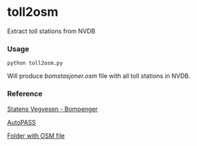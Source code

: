 # toll2osm
Extract toll stations from NVDB

### Usage ###

<code>python toll2osm.py</code>

Will produce _bomstasjoner.osm_ file with all toll stations in NVDB.

### Reference ###

[Statens Vegvesen - Bompenger](https://www.vegvesen.no/trafikkinformasjon/reiseinformasjon/bompenger)

[AutoPASS](https://www.autopass.no)

[Folder with OSM file](https://drive.google.com/drive/folders/1JkIIUxwNh9WZx4lzt7rmqCwa6G_p9MAB?usp=sharing)
